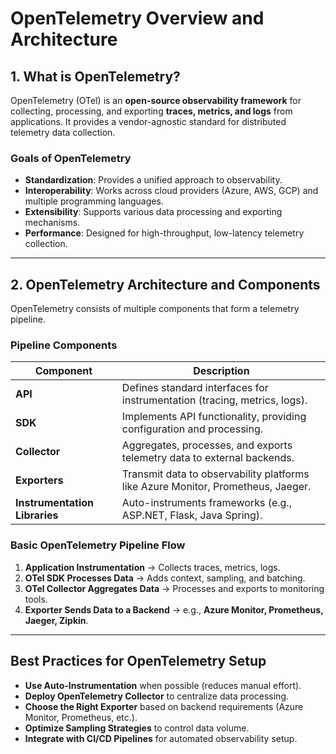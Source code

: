 
# OpenTelemetry Overview and Architecture

## **1. What is OpenTelemetry?**
OpenTelemetry (OTel) is an **open-source observability framework** for collecting, processing, and exporting **traces, metrics, and logs** from applications. It provides a vendor-agnostic standard for distributed telemetry data collection.

### **Goals of OpenTelemetry**
- **Standardization**: Provides a unified approach to observability.
- **Interoperability**: Works across cloud providers (Azure, AWS, GCP) and multiple programming languages.
- **Extensibility**: Supports various data processing and exporting mechanisms.
- **Performance**: Designed for high-throughput, low-latency telemetry collection.

---

## **2. OpenTelemetry Architecture and Components**
OpenTelemetry consists of multiple components that form a telemetry pipeline.

### **Pipeline Components**
| Component | Description |
|-----------|-------------|
| **API** | Defines standard interfaces for instrumentation (tracing, metrics, logs). |
| **SDK** | Implements API functionality, providing configuration and processing. |
| **Collector** | Aggregates, processes, and exports telemetry data to external backends. |
| **Exporters** | Transmit data to observability platforms like Azure Monitor, Prometheus, Jaeger. |
| **Instrumentation Libraries** | Auto-instruments frameworks (e.g., ASP.NET, Flask, Java Spring). |

### **Basic OpenTelemetry Pipeline Flow**
1. **Application Instrumentation** → Collects traces, metrics, logs.
2. **OTel SDK Processes Data** → Adds context, sampling, and batching.
3. **OTel Collector Aggregates Data** → Processes and exports to monitoring tools.
4. **Exporter Sends Data to a Backend** → e.g., **Azure Monitor, Prometheus, Jaeger, Zipkin**.

---

## **Best Practices for OpenTelemetry Setup**
- **Use Auto-Instrumentation** when possible (reduces manual effort).
- **Deploy OpenTelemetry Collector** to centralize data processing.
- **Choose the Right Exporter** based on backend requirements (Azure Monitor, Prometheus, etc.).
- **Optimize Sampling Strategies** to control data volume.
- **Integrate with CI/CD Pipelines** for automated observability setup.
